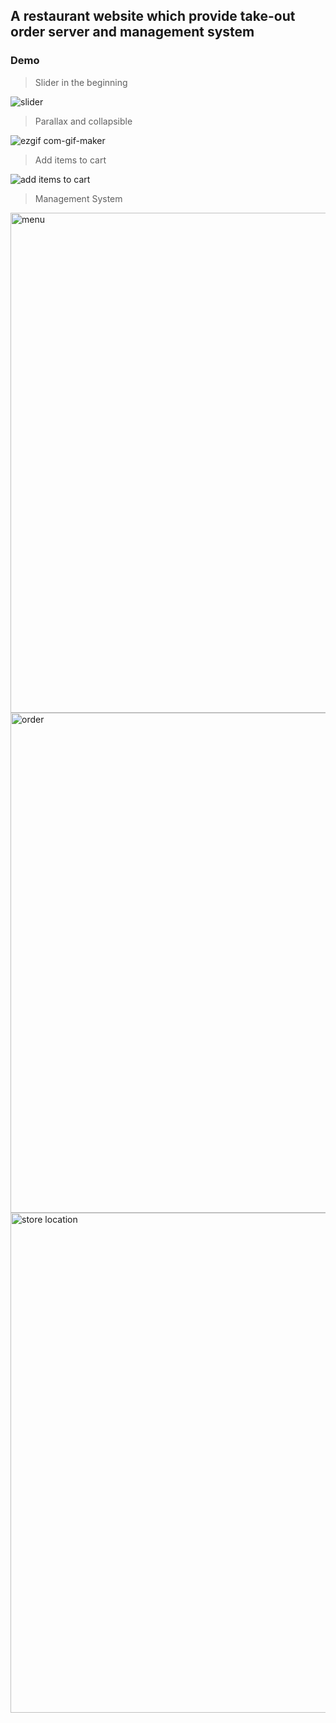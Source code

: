 ## A restaurant website which provide take-out order server and management system

### Demo

> Slider in the beginning

![slider](https://user-images.githubusercontent.com/121660005/225272232-a0bc2109-70e9-433f-9eda-553b6de17e2c.gif)

> Parallax and collapsible

![ezgif com-gif-maker](https://user-images.githubusercontent.com/121660005/225277766-12e7b6c1-3e81-4198-a6ed-d12252288b50.gif)

> Add items to cart

![add items to cart](https://user-images.githubusercontent.com/121660005/225268114-965a79bc-dfaf-4b1b-909a-30f78a127a60.gif)

> Management System

<img alt="menu" src="https://user-images.githubusercontent.com/121660005/225279861-1ca746f1-8445-4a9e-a52e-7b61d057b107.png" width="800px">
<img alt="order" src="https://user-images.githubusercontent.com/121660005/225279841-4cb18bf8-fdea-49d1-8748-c2181342b16f.png" width="800px">
<img alt="store location" src="https://user-images.githubusercontent.com/121660005/225279859-a9fd26b3-7769-4f23-971c-6649c49d5391.png" width="800px">


